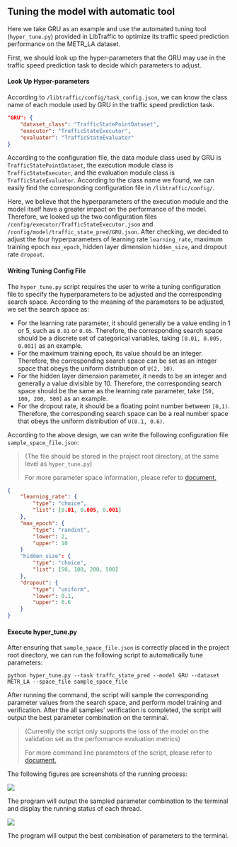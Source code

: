 ## Tuning the model with automatic tool

Here we take GRU as an example and use the automated tuning tool (`hyper_tune.py`) provided in LibTraffic to optimize its traffic speed prediction performance on the METR_LA dataset.

First, we should look up the hyper-parameters that the GRU may use in the traffic speed prediction task to decide which parameters to adjust.

#### Look Up Hyper-parameters

According to `/libtraffic/config/task_config.json`,  we can know the class name of each module used by GRU in the traffic speed prediction task.

```json
"GRU": {
	"dataset_class": "TrafficStatePointDataset",
	"executor": "TrafficStateExecutor",
	"evaluator": "TrafficStateEvaluator"
}
```

According to the configuration file, the data module class used by GRU is `TrafficStatePointDataset`, the execution module class is `TrafficStateExecutor`, and the evaluation module class is `TrafficStateEvaluator`. According to the class name we found, we can easily find the corresponding configuration file in `/libtraffic/config/`.

Here, we believe that the hyperparameters of the execution module and the model itself have a greater impact on the performance of the model. Therefore, we looked up the two configuration files `/config/executor/TrafficStateExecutor.json` and `/config/model/traffic_state_pred/GRU.json`. After checking, we decided to adjust the four hyperparameters of learning rate `learning_rate`, maximum training epoch `max_epoch`, hidden layer dimension `hidden_size`, and dropout rate `dropout`.

#### Writing Tuning Config File

The `hyper_tune.py` script requires the user to write a tuning configuration file to specify the hyperparameters to be adjusted and the corresponding search space. According to the meaning of the parameters to be adjusted, we set the search space as:

* For the learning rate parameter, it should generally be a value ending in 1 or 5, such as `0.01` or `0.05`. Therefore, the corresponding search space should be a discrete set of categorical variables, taking `[0.01, 0.005, 0.001]` as an example.
* For the maximum training epoch, its value should be an integer. Therefore, the corresponding search space can be set as an integer space that obeys the uniform distribution of `U(2, 10)`.
* For the hidden layer dimension parameter, it needs to be an integer and generally a value divisible by 10. Therefore, the corresponding search space should be the same as the learning rate parameter, take `[50, 100, 200, 500]` as an example.
* For the dropout rate, it should be a floating point number between `[0,1)`. Therefore, the corresponding search space can be a real number space that obeys the uniform distribution of `U(0.1, 0.6)`.

According to the above design, we can write the following configuration file `sample_space_file.json`:

> (The file should be stored in the project root directory, at the same level as `hyper_tune.py`)
>
> For more parameter space information, please refer to [document.](../user_guide/usage/parameter_tuning.md)

```json
{
    "learning_rate": {
        "type": "choice",
        "list": [0.01, 0.005, 0.001]
    },
    "max_epoch": {
        "type": "randint",
        "lower": 2,
        "upper": 10
    }
    "hidden_size": {
    	"type": "choice",
    	"list": [50, 100, 200, 500]
    },
    "dropout": {
    	"type": "uniform",
    	"lower": 0.1,
    	"upper": 0.6
    }
} 
```

#### Execute hyper_tune.py

After ensuring that `sample_space_file.json` is correctly placed in the project root directory, we can run the following script to automatically tune parameters:

```shell
python hyper_tune.py --task traffc_state_pred --model GRU --dataset METR_LA --space_file sample_space_file
```

After running the command, the script will sample the corresponding parameter values from the search space, and perform model training and verification. After the all samples' verification is completed, the script will output the best parameter combination on the terminal.

> (Currently the script only supports the loss of the model on the validation set as the performance evaluation metrics)
>
> For more command line parameters of the script, please refer to [document.](../user_guide/usage/parameter_tuning.md)

The following figures are screenshots of the running process:

![](/_static/hyper_tune1.png)

The program will output the sampled parameter combination to the terminal and display the running status of each thread.

![](/_static/hyper_tune2.png)

The program will output the best combination of parameters to the terminal.